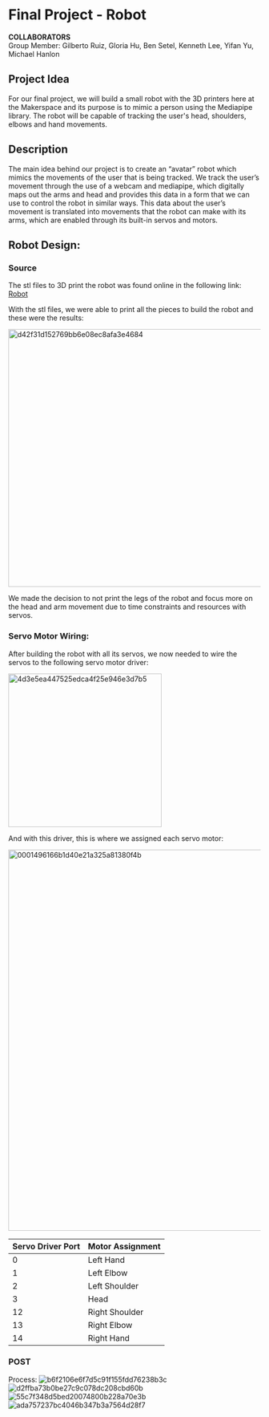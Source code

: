 # Final Project - Robot
**COLLABORATORS**  
Group Member: Gilberto Ruiz, Gloria Hu, Ben Setel, Kenneth Lee, Yifan Yu, Michael Hanlon 

## Project Idea

For our final project, we will build a small robot with the 3D printers here at the Makerspace and its purpose is to mimic a person using the Mediapipe library. The robot will be capable of tracking the user's head, shoulders, elbows and hand movements. 


## Description

The main idea behind our project is to create an “avatar” robot which mimics the movements of the user that is being tracked. We track the user’s movement through the use of a webcam and mediapipe, which digitally maps out the arms and head and provides this data in a form that we can use to control the robot in similar ways. This data about the user’s movement is translated into movements that the robot can make with its arms, which are enabled through its built-in servos and motors.

## Robot Design:

### Source
The stl files to 3D print the robot was found online in the following link: 
[Robot](https://www.kevsrobots.com/blog/chip.html#download-the-3d-printable-stl-files)
 
With the stl files, we were able to print all the pieces to build the robot and these were the results:  

<img width="514" alt="d42f31d152769bb6e08ec8afa3e4684" src="https://github.com/yifanwow/Interactive-Lab-Hub/assets/64716158/1c4c49c0-52f6-465a-b751-67eb9f8cefcb">

We made the decision to not print the legs of the robot and focus more on the head and arm movement due to time constraints and resources with servos.    
  
  


### Servo Motor Wiring:
After building the robot with all its servos, we now needed to wire the servos to the following servo motor driver:  

<img width="306" alt="4d3e5ea447525edca4f25e946e3d7b5" src="https://github.com/yifanwow/Interactive-Lab-Hub/assets/64716158/fa2e7883-995e-4e2b-afb3-d211298f077a">

And with this driver, this is where we assigned each servo motor:  

<img width="760" alt="0001496166b1d40e21a325a81380f4b" src="https://github.com/yifanwow/Interactive-Lab-Hub/assets/64716158/d6e7dca0-2eb6-4e93-8d57-196ef0bc20ff">


| Servo Driver Port | Motor Assignment |
|-----------------|-----------------|
| 0 | Left Hand |
| 1 | Left Elbow |
| 2 | Left Shoulder |
| 3 | Head |
| 12 | Right Shoulder |
| 13 | Right Elbow |
| 14 | Right Hand |

### POST

Process:
![b6f2106e6f7d5c91f155fdd76238b3c](https://github.com/yifanwow/Interactive-Lab-Hub/assets/64716158/a4446f98-367d-4cb7-8c8f-ce5addfbfae4)
![d2ffba73b0be27c9c078dc208cbd60b](https://github.com/yifanwow/Interactive-Lab-Hub/assets/64716158/382f2229-e6dd-430f-a52b-fe33231c9cb8)
![55c7f348d5bed20074800b228a70e3b](https://github.com/yifanwow/Interactive-Lab-Hub/assets/64716158/759700f1-8d93-4b29-8f45-11b15fd19634)
![ada757237bc4046b347b3a7564d28f7](https://github.com/yifanwow/Interactive-Lab-Hub/assets/64716158/72a92430-30c7-40e4-b5b2-89f69fc2fbb3)



